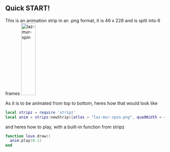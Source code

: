 ## Quick START!

This is an animation strip in an .png format, it is 46 x 228 and is split into 6 frames
<img width="46" height="228" alt="laz-mur-spin" src="https://github.com/user-attachments/assets/2f1cfb85-1772-46f8-b8d3-3930f0c1ea68" />

As it is to be animated from top to bottom, heres how that would look like
```lua
local stripz = require 'stripz'
local anim = stripz:newStrip({atlas = "laz-mur-spin.png", quadWidth = 46, quadHeight = 38, reverse = false, x = 360, y = 120, readorder = "down", sX = 4})
```

and heres how to play, with a built-in function from stripz
```lua
function love.draw()
  anim:play(0.1)
end
```
